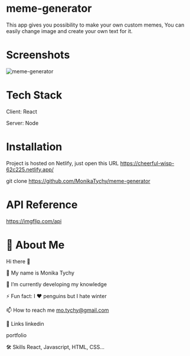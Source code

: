 
# meme-generator

This app gives you possibility to make your own custom memes, You can easily change image and create your own text for it.

# Screenshots
![meme-generator](https://user-images.githubusercontent.com/104169534/202492445-c46cb7ad-8005-4bcd-82fe-a1ff59fa734c.png)

# Tech Stack
Client: React

Server: Node

# Installation
Project is hosted on Netlify, just open this URL https://cheerful-wisp-62c225.netlify.app/

git clone https://github.com/MonikaTychy/meme-generator

# API Reference
https://imgflip.com/api

# 🚀 About Me
Hi there 👋

👩 My name is Monika Tychy

🔭 I’m currently developing my knowledge

⚡ Fun fact: I ❤️ penguins but I hate winter

📫 How to reach me mo.tychy@gmail.com

🔗 Links
linkedin

portfolio

🛠 Skills
React, Javascript, HTML, CSS...
